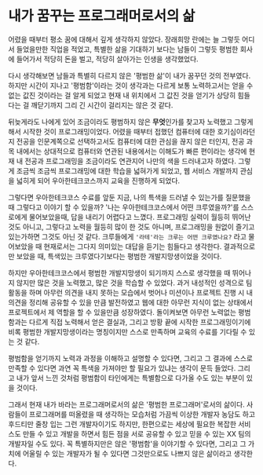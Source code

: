 # 내가 꿈꾸는 프로그래머로서의 삶

어렸을 때부터 평소 꿈에 대해서 깊게 생각하지 않았다. 장래희망 란에는 늘 그렇듯 어디서 들었을만한 직업을 적었고, 특별한 삶을 기대하기 보다는 남들이 그렇듯 평범한 회사에 들어가서 적당히 돈을 벌고, 적당히 살아가는 인생을 생각했었다.

 다시 생각해보면 남들과 특별히 다르지 않은 '평범한 삶'이 내가 꿈꾸던 것의 전부였다. 하지만 시간이 지나고 '평범함'이라는 것이 생각과는 다르게 보통 노력하고서는 얻을 수 없는 값진 것이라는 걸 알게 되었고 현재 내 위치에서 그 값진 것을 얻기가 상당히 힘들다는 걸 깨닫기까지 그리 긴 시간이 걸리지는 않은 것 같다.

 뒤늦게라도 나에게 있어 조금이라도 평범하지 않은 **무엇**인가를 찾고자 노력했고 그렇게해서 시작한 것이 프로그래밍이었다. 어렸을 때부터 접했던 컴퓨터에 대한 호기심이라던지 전공을 인문계쪽으로 선택하고서도 컴퓨터에 대한 관심을 끊지 않은 터인지, 전공 과목 내에서는 상대적으로 컴퓨터와 연관된 내용에서는 이해도가 빠른 편이라는 생각에 현재 내 전공과 프로그래밍을 조금이라도 연관지어 나만의 색을 드러내고자 하였다. 그렇게 조금씩 조금씩 프로그래밍에 대한 학습을 넓혀가게 되었고, 웹 서비스 개발까지 관심을 넓히게 되어 우아한테크코스까지 교육을 진행하게 되었다.

 그렇다면 우아한테크코스 수료를 앞둔 지금, 나의 특색을 드러낼 수 있는가를 질문했을 때 그렇다고 이야기 할 수 있을까? '나는 우아한테크코스에서 어떤 크루였을까?'를 스스로에게 물어보았을때, 답을 내리기 어렵다고 느꼈다. 프로그래밍 실력이 월등히 뛰어난 것도 아니고, 그렇다고 노력을 월등히 많이 한 것도 아니며, 프로그래밍을 원없이 즐기고 있는가하면 그것도 아닌 것 같다. 크루들에게 `'라테'라는 크루는 어떤 크루였나요?` 라고 물어보았을 때 현재로서는 그다지 의미있는 대답을 듣기는 힘들다고 생각한다. 결과적으로만 보았을 때, 특색있는 크루였다기보다는 평범한 개발지망생이었을 것이다.

 하지만 우아한테크코스에서 평범한 개발지망생이 되기까지 스스로 생각했을 때 뛰어나지 않지만 많은 것을 노력했고, 많은 것을 학습할 수 있었다. 과거 내성적인 성격으로 팀 활동을 하며 아무런 의견을 내지 못하는 모습에서 벗어나 미션이나 프로젝트 진행 시 내 의견을 정리해 공유할 수 있을 만큼 발전하였고 웹에 대한 아무런 지식이 없는 상태에서 프로젝트에서 제 역할을 할 수 있을만큼 성장하였다. 돌이켜보면 아무런 노력없는 평범함과는 다르게 직접 노력해서 얻은 결실과, 그리고 방황 끝에 시작한 프로그래밍이기에 비록 평범한 개발지망생이라는 명칭이지만 스스로 만족하며 교육의 수료를 기다릴 수 있는 것 같다.

 평범함을 얻기까지 노력과 과정을 이해하고 설명할 수 있다면, 그리고 그 결과에 스스로 만족할 수 있다면 과연 꼭 특색을 가져야만 할 필요가 있냐는 생각이 문득 들었다. 그리고 내가 앞서 느낀 것처럼 평범함이 타인에게는 특별함으로 다가올 수도 있는 부분이 있을 것이다.

 그래서 현재 내가 바라는 프로그래머로서의 삶은 '평범한 프로그래머'로서의 삶이다. 사람들이 프로그래머를 떠올렸을 때 생각하는 모습처럼 가끔씩 이상한 개발자 농담도 하고 후드티만 줄창 입는 그런 개발자이기도 하지만, 한편으로는 세상에 필요한 복잡한 서비스도 만들 수 있고 개발을 하면서 힘든 점을 서로 공유할 수 있고 믿을 수 있는 XX 팀의 개발자일 수도 있다. 꼭 특별하지만은 않은 '평범함'을 이야기할 수 있다면, 그리고 그 가치에 어울릴 수 있는 개발자가 될 수 있다면 그것만으로도 나쁘지 않은 삶이라고 생각한다.
